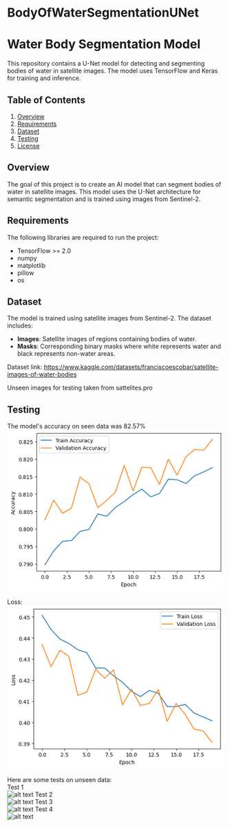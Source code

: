 # BodyOfWaterSegmentationUNet

# Water Body Segmentation Model

This repository contains a U-Net model for detecting and segmenting bodies of water in satellite images. The model uses TensorFlow and Keras for training and inference.

## Table of Contents

1. [Overview](#overview)
2. [Requirements](#requirements)
3. [Dataset](#dataset)
4. [Testing](#testing)
5. [License](#license)

## Overview

The goal of this project is to create an AI model that can segment bodies of water in satellite images. This model uses the U-Net architecture for semantic segmentation and is trained using images from Sentinel-2.

## Requirements

The following libraries are required to run the project:

- TensorFlow >= 2.0
- numpy
- matplotlib
- pillow
- os

## Dataset

The model is trained using satellite images from Sentinel-2. The dataset includes:
- **Images**: Satellite images of regions containing bodies of water.
- **Masks**: Corresponding binary masks where white represents water and black represents non-water areas.

Dataset link: https://www.kaggle.com/datasets/franciscoescobar/satellite-images-of-water-bodies

Unseen images for testing taken from sattelites.pro

## Testing

The model's accuracy on seen data was 82.57%\
![alt text](https://github.com/MSan35/BodyOfWaterSegmentation/blob/main/train_accuracy.png)

Loss:\
![alt text](https://github.com/MSan35/BodyOfWaterSegmentation/blob/main/train_loss.png)

Here are some tests on unseen data:\
Test 1\
![alt text]()
Test 2\
![alt text]()
Test 3\
![alt text]()
Test 4\
![alt text]()


